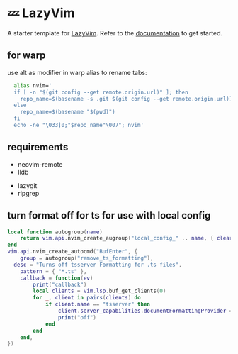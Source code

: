 # 💤 LazyVim



A starter template for [LazyVim](https://github.com/LazyVim/LazyVim).
Refer to the [documentation](https://lazyvim.github.io/installation) to get started.

## for warp
use alt as modifier in warp
alias to rename tabs:
```bash
  alias nvim='
  if [ -n "$(git config --get remote.origin.url)" ]; then
    repo_name=$(basename -s .git $(git config --get remote.origin.url))
  else
    repo_name=$(basename "$(pwd)")
  fi
  echo -ne "\033]0;"$repo_name"\007"; nvim'
```

## requirements
- neovim-remote
- lldb
<!--   currently lazygit doesn't hide on edit so i added <CMD>q<CR> to the command, just remember that if its fixed it might need to be removed -->
- lazygit 
- ripgrep


## turn format off for ts for use with local config
```lua
local function autogroup(name)
	return vim.api.nvim_create_augroup("local_config_" .. name, { clear = true })
end
vim.api.nvim_create_autocmd("BufEnter", {
	group = autogroup("remove_ts_formatting"),
  desc = "Turns off tsserver Formatting for .ts files",
	pattern = { "*.ts" },
	callback = function(ev)
		print("callback")
		local clients = vim.lsp.buf_get_clients(0)
		for _, client in pairs(clients) do
			if client.name == "tsserver" then
				client.server_capabilities.documentFormattingProvider = false
				print("off")
			end
		end
	end,
})
```
